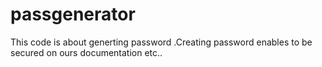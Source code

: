 # passgenerator
This code is about generting password .Creating password enables to be secured on ours documentation etc..
